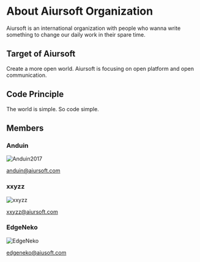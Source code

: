 # About Aiursoft Organization

Aiursoft is an international organization with people who wanna write something to change our daily work in their spare time.

## Target of Aiursoft

Create a more open world. Aiursoft is focusing on open platform and open communication.

## Code Principle

The world is simple. So code simple.

## Members

### Anduin

![Anduin2017](https://github.com/Anduin2017.png?size=70)

anduin@aiursoft.com

### xxyzz

![xxyzz](https://github.com/xxyzz.png?size=70)

xxyzz@aiursoft.com

### EdgeNeko

![EdgeNeko](https://github.com/hv0905.png?size=70)

edgeneko@aiusoft.com
